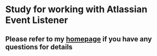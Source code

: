 # Study for working with Atlassian Event Listener
## Please refer to my [homepage](https://woohyeok.atlassian.net/wiki "MyHome") if you have any questions for details<br>

